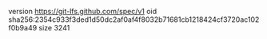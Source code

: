 version https://git-lfs.github.com/spec/v1
oid sha256:2354c933f3ded1d50dc2af0af4f8032b71681cb1218424cf3720ac102f0b9a49
size 3241
